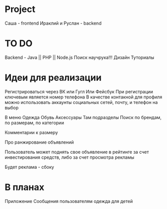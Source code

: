# Project

Саша - frontend 
Ираклий и Руслан - backend

# TO DO
Backend - Java || PHP || Node.js 
Поиск научрука!!!
Дизайн
Туториалы

# Идеи для реализации 
Регистрироваться через ВК или Гугл Или Фейсбук
При регистрации ключевым является номер телефона 
В качестве контакной для профиля можно использовать аккаунты социальных сетей, почту, и телефон на выбор

В меню Одежда Обувь Аксессуары 
Там подразделы
Поиск по брендам, по размерам, по категории 

Комментарии к размеру

Про ранжирование объявлений

Пользователь может поднять свое объявление в рейтинге за счет инвестирования средств, либо за счет просмотра рекламы

Будет реклама - сбоку



# В планах
Приложение 
Сообщения пользователям
одежда для детей
